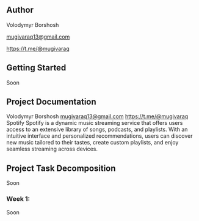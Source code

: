 ## Author
Volodymyr Borshosh

mugivaraq13@gmail.com

https://t.me/@mugivaraq

## Getting Started
Soon

## Project Documentation
Volodymyr
Borshosh
mugivaraq13@gmail.com
https://t.me/@mugivaraq
Spotify 
Spotify is a dynamic music streaming service that offers users access to an extensive library of songs, podcasts, and playlists. With an intuitive interface and personalized recommendations, users can discover new music tailored to their tastes, create custom playlists, and enjoy seamless streaming across devices. 

## Project Task Decomposition
Soon

### Week 1:
Soon
